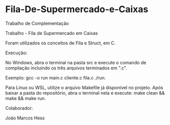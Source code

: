 # Fila-De-Supermercado-e-Caixas
Trabalho de Complementação 


Trabalho - Fila de Supermercado em Caixas

Foram utilizados os conceitos de Fila e Struct, em C.


Execução:

No Windows, abra o terminal na pasta src e execute o comando de compilação incluindo os três arquivos terminados em ".c". 

Exemplo: gcc -o run main.c cliente.c fila.c ./run. 

Para Linux ou WSL, utilize o arquivo Makefile já disponível no projeto. Após baixar a pasta do repositório, abra o terminal nela e execute: make clean && make && make run.

Colaborador:

João Marcos Hess
